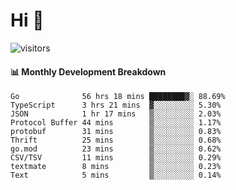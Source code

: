 # Hi 👋
 
![visitors](https://visitor-badge.glitch.me/badge?page_id=sorcererxw.sorcererx)

#### 📊 Monthly Development Breakdown

<!--START_SECTION:waka-->
```text
Go              56 hrs 18 mins ████████▓░ 88.69%
TypeScript      3 hrs 21 mins  ▓░░░░░░░░░ 5.30%
JSON            1 hr 17 mins   ▒░░░░░░░░░ 2.03%
Protocol Buffer 44 mins        ▒░░░░░░░░░ 1.17%
protobuf        31 mins        ▒░░░░░░░░░ 0.83%
Thrift          25 mins        ▒░░░░░░░░░ 0.68%
go.mod          23 mins        ▒░░░░░░░░░ 0.62%
CSV/TSV         11 mins        ▒░░░░░░░░░ 0.29%
textmate        8 mins         ▒░░░░░░░░░ 0.23%
Text            5 mins         ▒░░░░░░░░░ 0.14%
```
<!--END_SECTION:waka-->
